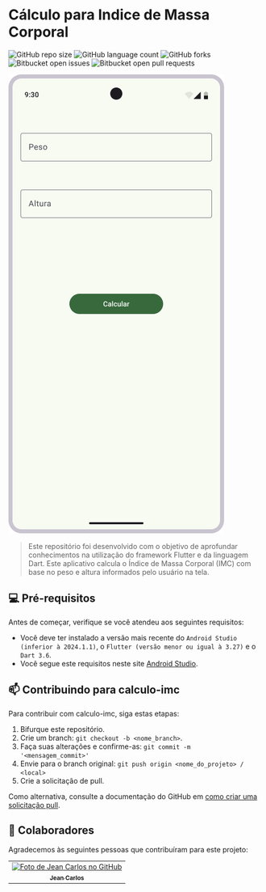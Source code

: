 # Cálculo para Indice de Massa Corporal

![GitHub repo size](https://img.shields.io/github/repo-size/jeancarloscc/calculo-imc?style=for-the-badge)
![GitHub language count](https://img.shields.io/github/languages/count/jeancarloscc/calculo-imc?style=for-the-badge)
![GitHub forks](https://img.shields.io/github/forks/jeancarloscc/Rcalculo-imc?style=for-the-badge)
![Bitbucket open issues](https://img.shields.io/bitbucket/issues/jeancarloscc/calculo-imc?style=for-the-badge)
![Bitbucket open pull requests](https://img.shields.io/bitbucket/pr-raw/jeancarloscc/calculo-imc?style=for-the-badge)

<img src="assets/imagens/Home.png" alt="Exemplo imagem">

> Este repositório foi desenvolvido com o objetivo de aprofundar conhecimentos na utilização do framework Flutter e da linguagem Dart.
Este aplicativo calcula o Índice de Massa Corporal (IMC) com base no peso e altura informados pelo usuário na tela.

## 💻 Pré-requisitos

Antes de começar, verifique se você atendeu aos seguintes requisitos:

- Você deve ter instalado a versão mais recente do `Android Studio (inferior à 2024.1.1)`, o `Flutter (versão menor ou igual à 3.27)` e o `Dart 3.6`.
- Você segue este requisitos neste site [Android Studio](https://developer.android.com/studio/install?hl=pt-br).

## 📫 Contribuindo para calculo-imc

Para contribuir com calculo-imc, siga estas etapas:

1. Bifurque este repositório.
2. Crie um branch: `git checkout -b <nome_branch>`.
3. Faça suas alterações e confirme-as: `git commit -m '<mensagem_commit>'`
4. Envie para o branch original: `git push origin <nome_do_projeto> / <local>`
5. Crie a solicitação de pull.

Como alternativa, consulte a documentação do GitHub em [como criar uma solicitação pull](https://help.github.com/en/github/collaborating-with-issues-and-pull-requests/creating-a-pull-request).

## 🤝 Colaboradores

Agradecemos às seguintes pessoas que contribuíram para este projeto:

<table>
  <tr>
    <td align="center">
      <a href="#" title="Foto de perfil">
        <img src="https://avatars.githubusercontent.com/u/73586340?v=4" width="100px;" alt="Foto de Jean Carlos no GitHub"/><br>
        <sub>
          <b>Jean Carlos</b>
        </sub>
      </a>
    </td>
  </tr>
</table>
